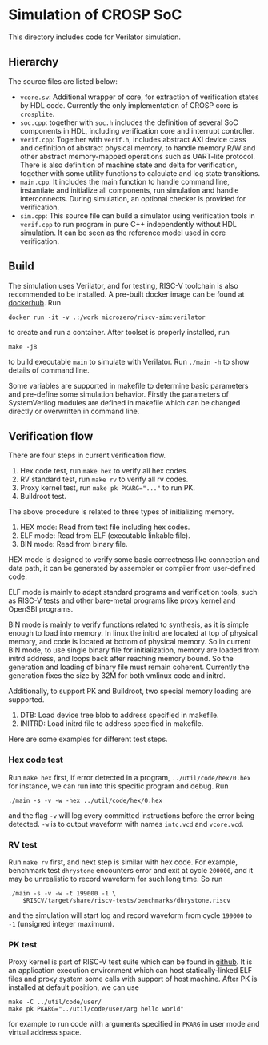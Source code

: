 # Simulation of CROSP SoC

This directory includes code for Verilator simulation.

## Hierarchy

The source files are listed below:

- `vcore.sv`: Additional wrapper of core, for extraction of
  verification states by HDL code. Currently the only
  implementation of CROSP core is `crosplite`.
- `soc.cpp`: together with `soc.h` includes the definition of
  several SoC components in HDL, including verification core
  and interrupt controller.
- `verif.cpp`: Together with `verif.h`, includes abstract AXI
  device class and definition of abstract physical memory, to
  handle memory R/W and other abstract memory-mapped operations
  such as UART-lite protocol. There is also definition of
  machine state and delta for verification, together with some
  utility functions to calculate and log state transitions.
- `main.cpp`: It includes the main function to handle command
  line, instantiate and initialize all components, run
  simulation and handle interconnects. During simulation, an
  optional checker is provided for verification.
- `sim.cpp`: This source file can build a simulator using
  verification tools in `verif.cpp` to run program in pure C++
  independently without HDL simulation. It can be seen as the
  reference model used in core verification.

## Build

The simulation uses Verilator, and for testing, RISC-V
toolchain is also recommended to be installed. A pre-built
docker image can be found at
[dockerhub](https://hub.docker.com/r/microzero/riscv-sim). Run
```
docker run -it -v .:/work microzero/riscv-sim:verilator
```
to create and run a container. After toolset is properly
installed, run
```
make -j8
```
to build executable `main` to simulate with Verilator. Run
`./main -h` to show details of command line.

Some variables are supported in makefile to determine basic
parameters and pre-define some simulation behavior. Firstly the
parameters of SystemVerilog modules are defined in makefile
which can be changed directly or overwritten in command line.

## Verification flow

There are four steps in current verification flow.

1. Hex code test, run `make hex` to verify all hex codes.
2. RV standard test, run `make rv` to verify all rv codes.
3. Proxy kernel test, run `make pk PKARG="..."` to run PK.
4. Buildroot test.

The above procedure is related to three types of initializing
memory.

1. HEX mode: Read from text file including hex codes.
2. ELF mode: Read from ELF (executable linkable file).
3. BIN mode: Read from binary file.

HEX mode is designed to verify some basic correctness like
connection and data path, it can be generated by assembler or
compiler from user-defined code.

ELF mode is mainly to adapt standard programs and verification
tools, such as
[RISC-V tests](https://github.com/riscv-software-src/riscv-tests)
and other bare-metal programs like proxy kernel and OpenSBI
programs.

BIN mode is mainly to verify functions related to synthesis,
as it is simple enough to load into memory. In linux the initrd
are located at top of physical memory, and code is located at
bottom of physical memory. So in current BIN mode, to use
single binary file for initialization, memory are loaded from
initrd address, and loops back after reaching memory bound.
So the generation and loading of binary file must remain
coherent. Currently the generation fixes the size by 32M for
both vmlinux code and initrd.

Additionally, to support PK and Buildroot, two special memory
loading are supported.

1. DTB: Load device tree blob to address specified in makefile.
2. INITRD: Load initrd file to address specified in makefile.

Here are some examples for different test steps.

### Hex code test

Run `make hex` first, if error detected in a program,
`../util/code/hex/0.hex` for instance, we can run into this
specific program and debug. Run
```
./main -s -v -w -hex ../util/code/hex/0.hex
```
and the flag `-v` will log every committed instructions before
the error being detected. `-w` is to output waveform with names
`intc.vcd` and `vcore.vcd`.

### RV test

Run `make rv` first, and next step is similar with hex code.
For example, benchmark test `dhrystone` encounters error and
exit at cycle `200000`, and it may be unrealistic to record
waveform for such long time. So run
```
./main -s -v -w -t 199000 -1 \
    $RISCV/target/share/riscv-tests/benchmarks/dhrystone.riscv
```
and the simulation will start log and record waveform from
cycle `199000` to `-1` (unsigned integer maximum).

### PK test

Proxy kernel is part of RISC-V test suite which can be found in
[github](https://github.com/riscv-software-src/riscv-pk). It is
an application execution environment which can host
statically-linked ELF files and proxy system some calls with
support of host machine. After PK is installed at default
position, we can use
```
make -C ../util/code/user/
make pk PKARG="../util/code/user/arg hello world"
```
for example to run code with arguments specified in `PKARG` in
user mode and virtual address space.
